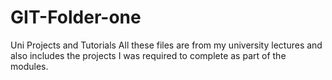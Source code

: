 # GIT-Folder-one
Uni Projects and Tutorials
All these files are from my university lectures and also includes the projects I was required to complete as part of the modules.

